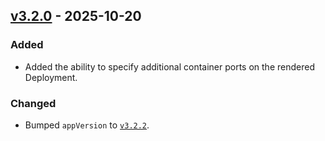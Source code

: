 ## [v3.2.0](https://github.com/redpanda-data/redpanda-operator/releases/tag/charts%2Fconsole%2Fv3.2.0) - 2025-10-20
### Added
* Added the ability to specify additional container ports on the rendered Deployment.
### Changed
* Bumped `appVersion` to [`v3.2.2`](https://github.com/redpanda-data/console/releases/tag/v3.2.2).

